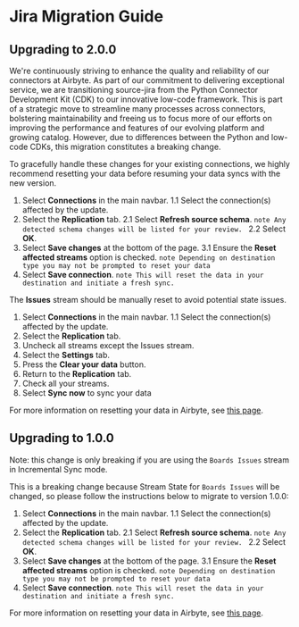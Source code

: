 # Jira Migration Guide

## Upgrading to 2.0.0

We're continuously striving to enhance the quality and reliability of our connectors at Airbyte. As part of our commitment to delivering exceptional service, we are transitioning source-jira from the Python Connector Development Kit (CDK) to our innovative low-code framework. This is part of a strategic move to streamline many processes across connectors, bolstering maintainability and freeing us to focus more of our efforts on improving the performance and features of our evolving platform and growing catalog. However, due to differences between the Python and low-code CDKs, this migration constitutes a breaking change.

To gracefully handle these changes for your existing connections, we highly recommend resetting your data before resuming your data syncs with the new version.

1. Select **Connections** in the main navbar.
1.1 Select the connection(s) affected by the update.
2. Select the **Replication** tab.
2.1 Select **Refresh source schema**.
        ```note
        Any detected schema changes will be listed for your review.
        ```
2.2 Select **OK**.
3. Select **Save changes** at the bottom of the page.
3.1 Ensure the **Reset affected streams** option is checked.
        ```note
        Depending on destination type you may not be prompted to reset your data
        ```
4. Select **Save connection**.
        ```note
        This will reset the data in your destination and initiate a fresh sync.
        ```

The **Issues** stream should be manually reset to avoid potential state issues.

1. Select **Connections** in the main navbar.
1.1 Select the connection(s) affected by the update.
2. Select the **Replication** tab.
3. Uncheck all streams except the Issues stream.
4. Select the **Settings** tab.
5. Press the **Clear your data** button.
6. Return to the **Replication** tab.
7. Check all your streams.
8. Select **Sync now** to sync your data

For more information on resetting your data in Airbyte, see [this page](https://docs.airbyte.com/operator-guides/reset).

## Upgrading to 1.0.0

Note: this change is only breaking if you are using the `Boards Issues` stream in Incremental Sync mode.

This is a breaking change because Stream State for `Boards Issues` will be changed, so please follow the instructions below to migrate to version 1.0.0:

1. Select **Connections** in the main navbar.
   1.1 Select the connection(s) affected by the update.
2. Select the **Replication** tab.
   2.1 Select **Refresh source schema**.
   `note
        Any detected schema changes will be listed for your review.
        `
   2.2 Select **OK**.
3. Select **Save changes** at the bottom of the page.
   3.1 Ensure the **Reset affected streams** option is checked.
   `note
        Depending on destination type you may not be prompted to reset your data
        `
4. Select **Save connection**.
   `note
    This will reset the data in your destination and initiate a fresh sync.
    `

For more information on resetting your data in Airbyte, see [this page](https://docs.airbyte.com/operator-guides/reset).
